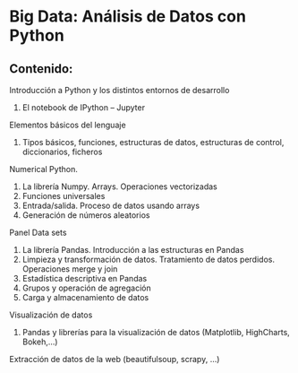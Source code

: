Big Data: Análisis de Datos con Python
============================================================
## Contenido:

Introducción a Python y los distintos entornos de desarrollo
1. El notebook de IPython – Jupyter

Elementos básicos del lenguaje
1. Tipos básicos, funciones, estructuras de datos, estructuras de control,
diccionarios, ficheros

Numerical Python.
1. La librería Numpy. Arrays. Operaciones vectorizadas
2. Funciones universales
3. Entrada/salida. Proceso de datos usando arrays
4. Generación de números aleatorios

Panel Data sets
1. La librería Pandas. Introducción a las estructuras en Pandas
2. Limpieza y transformación de datos. Tratamiento de datos perdidos. Operaciones merge y join
3. Estadística descriptiva en Pandas
4. Grupos y operación de agregación
5. Carga y almacenamiento de datos

Visualización de datos
1. Pandas y librerías para la visualización de datos (Matplotlib, HighCharts,
Bokeh,…)

Extracción de datos de la web (beautifulsoup, scrapy, …)
